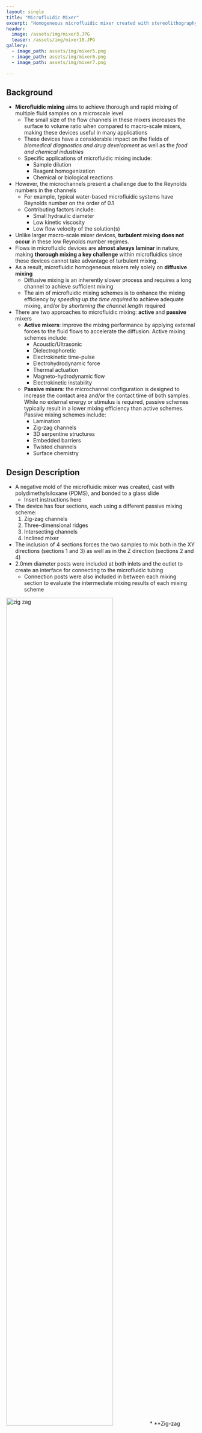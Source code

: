 ```yaml
---
layout: single
title: "Microfluidic Mixer"
excerpt: "Homogeneous microfluidic mixer created with stereolithography (SLA) 3D printing."
header:
  image: /assets/img/mixer3.JPG
  teaser: /assets/img/mixer10.JPG
gallery:
  - image_path: assets/img/mixer5.png
  - image_path: assets/img/mixer6.png
  - image_path: assets/img/mixer7.png
   
---
```


## Background

* **Microfluidic mixing** aims to achieve thorough and rapid mixing of multiple fluid samples on a microscale level
  * The small size of the flow channels in these mixers increases the surface to volume ratio when compared to macro-scale mixers, making these devices useful in many applications
  * These devices have a considerable impact on the fields of _biomedical diagnostics and drug development_ as well as the _food and chemical industries_
  * Specific applications of microfluidic mixing include:
     * Sample dilution
     * Reagent homogenization
     * Chemical or biological reactions
* However, the microchannels present a challenge due to the Reynolds numbers in the channels
  * For example, typical water-based microfluidic systems have Reynolds number on the order of 0.1
  * Contributing factors include:
     * Small hydraulic diameter 
     * Low kinetic viscosity 
     * Low flow velocity of the solution(s)
* Unlike larger macro-scale mixer devices, **turbulent mixing does not occur** in these low Reynolds number regimes. 
* Flows in microfluidic devices are **almost always laminar** in nature, making **thorough mixing a key challenge** within microfluidics since these devices cannot take advantage of turbulent mixing.
* As a result, microfluidic homogeneous mixers rely solely on **diffusive mixing**
  * Diffusive mixing is an inherently slower process and requires a long channel to achieve sufficient mixing
  * The aim of microfluidic mixing schemes is to enhance the mixing efficiency by _speeding up the time required_ to achieve adequate mixing, and/or by _shortening the channel length_ required
* There are two approaches to microfluidic mixing: **active** and **passive** mixers
  * **Active mixers**: improve the mixing performance by applying external forces to the fluid flows to accelerate the diffusion. Active mixing schemes include:
     * Acoustic/Ultrasonic
     * Dielectrophoretic
     * Electrokinetic time-pulse
     * Electrohydrodynamic force
     * Thermal actuation
     * Magneto-hydrodynamic flow
     * Electrokinetic instability
  * **Passive mixers**: the microchannel configuration is designed to increase the contact area and/or the contact time of both samples. While no external energy or stimulus is required, passive schemes typically result in a lower mixing efficiency than active schemes. Passive mixing schemes include:
     * Lamination
     * Zig-zag channels
     * 3D serpentine structures
     * Embedded barriers
     * Twisted channels
     * Surface chemistry

## Design Description
* A negative mold of the microfluidic mixer was created, cast with polydimethylsiloxane (PDMS), and bonded to a glass slide
  * Insert instructions here
* The device has four sections, each using a different passive mixing scheme:
  1. Zig-zag channels
  2. Three-dimensional ridges
  3. Intersecting channels
  4. Inclined mixer
* The inclusion of 4 sections forces the two samples to mix both in the XY directions (sections 1 and 3) as well as in the Z direction (sections 2 and 4)
* 2.0mm diameter posts were included at both inlets and the outlet to create an interface for connecting to the microfluidic tubing
  * Connection posts were also included in between each mixing section to evaluate the intermediate mixing results of each mixing scheme


<img src="/assets/img/mixer11.png" alt="zig zag" width="75%"/>
* **Zig-zag channels** are one of the most popular passive mixing methods due to it being control-free and relatively simple to design and fabricate


<img src="/assets/img/mixer12.png" alt="zig zag" width="75%"/>
* The inclusion of **3D ridges** is intended to induce chaotic advection in the mixer, particularly in the Z-direction, by forcing flows with transverse components to fold fluid elements over the channel cross-section


<img src="/assets/img/mixer13.png" alt="zig zag" width="75%"/>
* **Intersecting channels** can be used to split, rearrange, and combine component streams to enhance mixing. The two species merge into a single large stream and flow along a main channel. The intersecting channels form connections between the parallel segments of the main channel, allowing fluid on one side of the main channel to interact with fluid on the other side of the channel.


<img src="/assets/img/mixer14.png" alt="zig zag" width="75%"/>
* Similar to the 3D ridges, the **inclined walls** in section 4 are designed to induce a chaotic mixing effect within the fluid stream. As the fluid traverses this section, it sways from side to side, resulting in a chaotic advection effect.
* Pertinent dimensions of the design include:
  * Total length:  80.00 mm
  * Total width: 30.00 mm
  * Outer height: 5.50 mm
  * Inner height: 4.50 mm
  * Wall thickness: 2.50 mm
  * Channel height: 2.50 mm
  * Channel width: 2.00 mm
  * Microfluidic connection post diameter: 2.00 mm
  * Section length: 16.25 mm

 ![mixer dimensions 1](/assets/img/mixer15.png)
 ![mixer dimensions 2](/assets/img/mixer16.png)


## Justification for Stereolithography
* A **Form 3 stereolithography (SLA) printer** was used to 3D print the negative mold of the microfluidic mixer
  * SLA falls under the category of _vat photopolymerization (VPP)_, which constructs a model layer by layer out of a vat of liquid photopolymer resin. 
    * An ultraviolet (UV) laser is used to cure the resin on each layer, and a platform moves the object being made downwards after each new layer is cured.
  * VPP provides **extremely high-resolution** printing capabilities, with the minimum feature size being determined by the laser spot size (in this case, 85 um)
* Other fabrication techniques can also be used to create microfluidic devices, such as **photolithography**, a traditional technique that was first used to create microfluidic devices
  * However, microfluidics fabricated with photolithography have a _much higher cost_ and can also _take much longer to fabricate_
    * Devices fabricated with photolithography can cost ~10x more than devices fabricated with SLA, largely due to the high maintenance costs of the equipment and facilities needed to run photolithography processes
    * Ordering a microfluidic device fabricated with photolithography can also result in lead times of up to two months
      * SLA parts can be ready in a matter of hours, allowing for rapid testing and prototpyping of microfluidic devices
  * Traditional microfluidic devices made with photolithography are limited to a  two-dimensional plane and a rectangular cross-sectional area
    * SLA-printed microfluidics are limited only by what the user models in CAD, allowing for channels to take any three-dimensional path
    * **This is particularly beneficial for a homogeneous mixer**, necessitating the use of SLA printing

## Video
<iframe width="560" height="315" src="https://www.youtube.com/embed/mmE74WHk6mE" title="YouTube video player" frameborder="0" allow="accelerometer; autoplay; clipboard-write; encrypted-media; gyroscope; picture-in-picture; web-share" allowfullscreen></iframe>


## CAD Model
<iframe src="https://vanderbilt643.autodesk360.com/shares/public/SH35dfcQT936092f0e4381a449e85df15f9a?mode=embed" width="800" height="600" allowfullscreen="true" webkitallowfullscreen="true" mozallowfullscreen="true"  frameborder="0"></iframe>

## References

"Guide to Microfluidics and Millifluidics, and Lab-on-a-Chip Manufacturing." _Formlabs_, [https://formlabs.com/blog/microfluidics-millifluidics-lab-on-a-chip-manufacturing/](https://formlabs.com/blog/microfluidics-millifluidics-lab-on-a-chip-manufacturing/). Accessed 29 March 2023.

Hung, Chia -, et al. "Experimental Study on Microfluidic Mixing with Different Zigzag Angles." _NCBI_, 31 August 2019, [https://www.ncbi.nlm.nih.gov/pmc/articles/PMC6780503/](https://www.ncbi.nlm.nih.gov/pmc/articles/PMC6780503/). Accessed 29 March 2023.

"Microfluidic Mixing: A Review - PMC." _NCBI_, 18 May 2011, [https://www.ncbi.nlm.nih.gov/pmc/articles/PMC3116190/](https://www.ncbi.nlm.nih.gov/pmc/articles/PMC3116190/). Accessed 29 March 2023.

"An overview of microfluidic mixing application." _DORAS_, [https://doras.dcu.ie/20464/1/_Naher_AMR_2010_Overview_of_microfluidic_mixing.pdf](https://doras.dcu.ie/20464/1/_Naher_AMR_2010_Overview_of_microfluidic_mixing.pdf). Accessed 29 March 2023.

Ward, Kevin. "Mixing in microfluidic devices and enhancement methods." _NCBI_, [https://www.ncbi.nlm.nih.gov/pmc/articles/PMC4634658/](https://www.ncbi.nlm.nih.gov/pmc/articles/PMC4634658/). Accessed 29 March 2023.


{% include gallery caption="Microfluidic Mixer Gallery" %}
